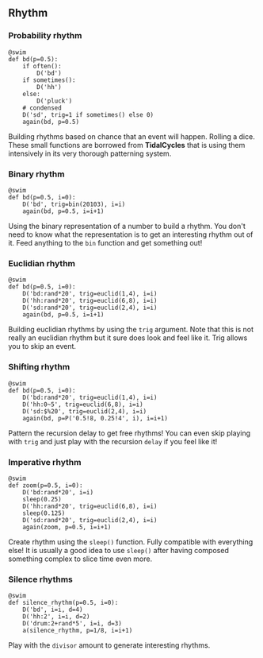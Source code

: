 ## Rhythm

### Probability rhythm

```python3
@swim
def bd(p=0.5):
    if often():
        D('bd')
    if sometimes():
        D('hh')
    else:
        D('pluck')
    # condensed
    D('sd', trig=1 if sometimes() else 0)
    again(bd, p=0.5)
```

Building rhythms based on chance that an event will happen. Rolling a dice. These small functions are borrowed from **TidalCycles** that is using them intensively in its very thorough patterning system.

### Binary rhythm

```python3
@swim
def bd(p=0.5, i=0):
    D('bd', trig=bin(20103), i=i)
    again(bd, p=0.5, i=i+1)
```
Using the binary representation of a number to build a rhythm. You don't need to know what the representation is to get an interesting rhythm out of it. Feed anything to the `bin` function and get something out!

### Euclidian rhythm

```python3
@swim
def bd(p=0.5, i=0):
    D('bd:rand*20', trig=euclid(1,4), i=i)
    D('hh:rand*20', trig=euclid(6,8), i=i)
    D('sd:rand*20', trig=euclid(2,4), i=i)
    again(bd, p=0.5, i=i+1)
```
Building euclidian rhythms by using the `trig` argument. Note that this is not really an euclidian rhythm but it sure does look and feel like it. Trig allows you to skip an event.

### Shifting rhythm

```python3
@swim
def bd(p=0.5, i=0):
    D('bd:rand*20', trig=euclid(1,4), i=i)
    D('hh:0~5', trig=euclid(6,8), i=i)
    D('sd:$%20', trig=euclid(2,4), i=i)
    again(bd, p=P('0.5!8, 0.25!4', i), i=i+1)
```
Pattern the recursion delay to get free rhythms! You can even skip playing with `trig` and just play with the recursion `delay` if you feel like it!

### Imperative rhythm

```python3
@swim
def zoom(p=0.5, i=0):
    D('bd:rand*20', i=i)
    sleep(0.25)
    D('hh:rand*20', trig=euclid(6,8), i=i)
    sleep(0.125)
    D('sd:rand*20', trig=euclid(2,4), i=i)
    again(zoom, p=0.5, i=i+1)
```
Create rhythm using the `sleep()` function. Fully compatible with everything else! It is usually a good idea to use `sleep()` after having composed something complex to slice time even more.

### Silence rhythms

```python3
@swim
def silence_rhythm(p=0.5, i=0):
    D('bd', i=i, d=4)
    D('hh:2', i=i, d=2)
    D('drum:2+rand*5', i=i, d=3)
    a(silence_rhythm, p=1/8, i=i+1)
```

Play with the `divisor` amount to generate interesting rhythms.
